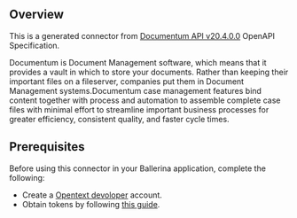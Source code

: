 ## Overview
This is a generated connector from [Documentum API v20.4.0.0](https://developer.opentext.com/apis/9c07e1cf-4537-4d65-a31c-4a0b864c5d30/Documentum%2020.4) OpenAPI Specification.

Documentum is Document Management software, which means that it provides a vault in which to store your documents. Rather than keeping their important files on a fileserver, companies put them in Document Management systems.Documentum case management features bind content together with process and automation to assemble complete case files with minimal effort to streamline important business processes for greater efficiency, consistent quality, and faster cycle times.

## Prerequisites

Before using this connector in your Ballerina application, complete the following:

* Create a [Opentext devoloper](https://login.opentext.com/register) account.
* Obtain tokens by following [this guide](https://developer.opentext.com/resources/documentation).